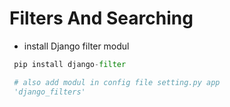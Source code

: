  
# Filters And Searching 
- install Django filter modul 
```py
 pip install django-filter

 # also add modul in config file setting.py app
 'django_filters'
 ```